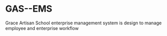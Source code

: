 # GAS--EMS
Grace Artisan School enterprise management system is design to manage  employee and enterprise workflow
